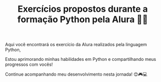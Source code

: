 <!DOCTYPE html>
<html lang="pt-br">
<head>
    <meta charset="UTF-8">
    <meta name="viewport" content="width=device-width, initial-scale=1.0">
</head>
<body>
    <header>
        <h1>Exercícios propostos durante a formação Python pela Alura 🐍🚀</h1>
    </header>
    <section>
        <p>Aqui você encontrará os exercício  da Alura realizados pela linguagem Python,</p>
        <p>Estou aprimorando minhas habilidades em Python e compartilhando meus progressos com vocês!</p>
       <p>Continue acompanhando meu desenvolvimento nesta jornada! 😊🎮💻
    </section>
